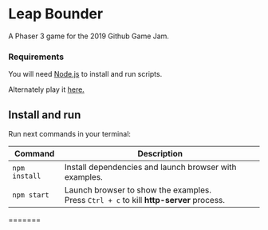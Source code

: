 # Leap Bounder

A Phaser 3 game for the 2019 Github Game Jam.

### Requirements

You will need [Node.js](https://nodejs.org) to install and run scripts.

Alternately play it [here.](https://leap-bounder.herokuapp.com/)

## Install and run

Run next commands in your terminal:

| Command | Description |
|---------|-------------|
| `npm install` | Install dependencies and launch browser with examples.|
| `npm start` | Launch browser to show the examples. <br> Press `Ctrl + c` to kill **http-server** process. |
=======

